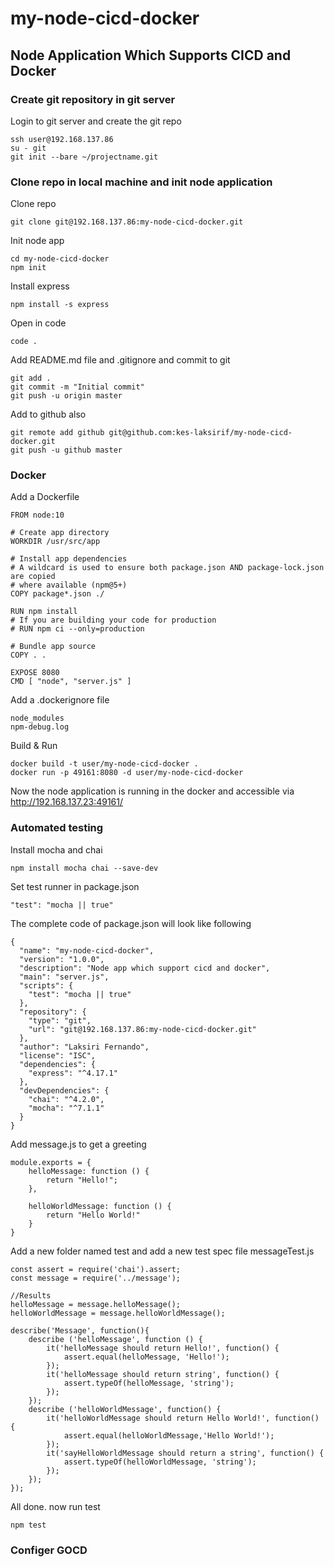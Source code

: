 # my-node-cicd-docker

## Node Application Which Supports CICD and Docker

### Create git repository in git server

Login to git server and create the git repo
```
ssh user@192.168.137.86
su - git
git init --bare ~/projectname.git
```

### Clone repo in local machine and init node application
Clone repo
```
git clone git@192.168.137.86:my-node-cicd-docker.git
```

Init node app
```
cd my-node-cicd-docker
npm init
```

Install express
```
npm install -s express
```

Open in code
```
code .
```
Add README.md file and .gitignore and commit to git
```
git add .
git commit -m "Initial commit"
git push -u origin master
```

Add to github also
```
git remote add github git@github.com:kes-laksirif/my-node-cicd-docker.git
git push -u github master
```
### Docker
Add a Dockerfile
```
FROM node:10

# Create app directory
WORKDIR /usr/src/app

# Install app dependencies
# A wildcard is used to ensure both package.json AND package-lock.json are copied
# where available (npm@5+)
COPY package*.json ./

RUN npm install
# If you are building your code for production
# RUN npm ci --only=production

# Bundle app source
COPY . .

EXPOSE 8080
CMD [ "node", "server.js" ]
```

Add a .dockerignore file
```
node_modules
npm-debug.log
```

Build & Run
```
docker build -t user/my-node-cicd-docker .
docker run -p 49161:8080 -d user/my-node-cicd-docker
```
Now the node application is running in the docker and accessible via
http://192.168.137.23:49161/

### Automated testing
Install mocha and chai
```
npm install mocha chai --save-dev
```

Set test runner in package.json
```
"test": "mocha || true"
```

The complete code of package.json will look like following
```
{
  "name": "my-node-cicd-docker",
  "version": "1.0.0",
  "description": "Node app which support cicd and docker",
  "main": "server.js",
  "scripts": {
    "test": "mocha || true"
  },
  "repository": {
    "type": "git",
    "url": "git@192.168.137.86:my-node-cicd-docker.git"
  },
  "author": "Laksiri Fernando",
  "license": "ISC",
  "dependencies": {
    "express": "^4.17.1"
  },
  "devDependencies": {
    "chai": "^4.2.0",
    "mocha": "^7.1.1"
  }
}

```

Add message.js to get a greeting
```
module.exports = {
    helloMessage: function () {
        return "Hello!";
    },

    helloWorldMessage: function () {
        return "Hello World!"
    }
}
```

Add a new folder named test and add a new test spec file messageTest.js
```
const assert = require('chai').assert;
const message = require('../message');

//Results
helloMessage = message.helloMessage();
helloWorldMessage = message.helloWorldMessage();

describe('Message', function(){
    describe ('helloMessage', function () {
        it('helloMessage should return Hello!', function() {
            assert.equal(helloMessage, 'Hello!');
        });
        it('helloMessage should return string', function() {
            assert.typeOf(helloMessage, 'string');
        });
    });
    describe ('helloWorldMessage', function() {
        it('helloWorldMessage should return Hello World!', function() {
            assert.equal(helloWorldMessage,'Hello World!');
        });
        it('sayHelloWorldMessage should return a string', function() {
            assert.typeOf(helloWorldMessage, 'string');
        });
    });
});
```

All done. now run test
```
npm test
```

### Configer GOCD
